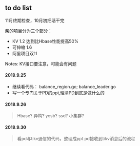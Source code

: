 ## to do list

11月终期检查，10月初把活干完


柴的项目分为三个部分：

* KV 1.2 达到比Hbase性能提高50%
* 可伸缩 1.6
* 阿里项目双11

Notes: KV接口要注意，可能会有问题

#### 2019.9.25

* 继续看代码： balance_region.go; balance_leader.go
* 写一个专门关于PD的ppt,理清PD到底是做什么的

#### 2019.9.26
> Hbase? 异构? ycsb? ssd? 小集群? 


#### 2019.9.30
> 看pd与tikv通信的代码，整理成ppt
pd接收到tikv消息后的流程
